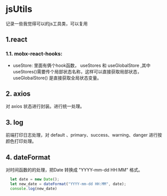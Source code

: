 # jsUtils
记录一些我觉得可以的js工具类，可以复用

## 1.react

### 1.1. mobx-react-hooks:

- useStore: 里面有俩个hook函数， useStores  和  useGlobalStore ,其中useStores()需要传个局部状态名称，这样可以直接获取局部状态，useGlobalStore() 是直接获取全局状态变量。

## 2. axios

对 axios 状态进行封装。进行统一处理。

## 3. log

前端打印日志处理，对 default 、primary、success、warning、danger 进行按颜色打印处理。


## 4. dateFormat
对时间函数的的处理，把Date 转换成 "YYYY-mm-dd HH:MM" 格式。

```js
  let date = new Date();
  let new_date = dateFormat("YYYY-mm-dd HH:MM", date);
  console.log(new_date)
```

